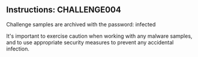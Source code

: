 ## Instructions: CHALLENGE004

Challenge samples are archived with the password: infected

It's important to exercise caution when working with any malware samples, and to use appropriate security measures to prevent any accidental infection.
